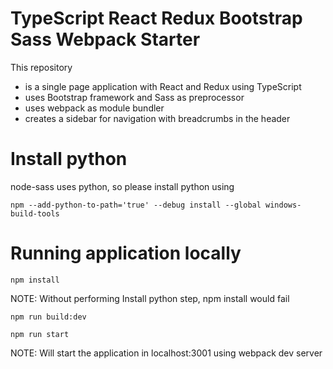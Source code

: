 # TypeScript React Redux Bootstrap Sass Webpack Starter

This repository 
* is a single page application with React and Redux using TypeScript
* uses Bootstrap framework and Sass as preprocessor
* uses webpack as module bundler
* creates a sidebar for navigation with breadcrumbs in the header

# Install python

node-sass uses python, so please install python using

```shell
npm --add-python-to-path='true' --debug install --global windows-build-tools
```

# Running application locally

```shell
npm install
```
NOTE: Without performing Install python step, npm install would fail

```shell
npm run build:dev
```

```shell
npm run start
```
NOTE: Will start the application in localhost:3001 using webpack dev server
